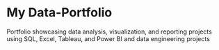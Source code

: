 # My Data-Portfolio
Portfolio showcasing data analysis, visualization, and reporting projects using SQL, Excel, Tableau, and Power BI and data engineering projects
